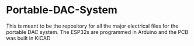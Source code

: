 # Portable-DAC-System
This is meant to be the repository for all the major electrical files for the portable DAC system.
The ESP32s are programmed in Arduino and the PCB was built in KiCAD
